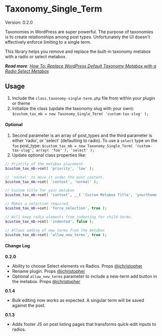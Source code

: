 Taxonomy_Single_Term
==================

Version: 0.2.0

Taxonomies in WordPress are super powerful. The purpose of taxonomies is to create relationships among post types. Unfortunately the UI doesn't effectively enforce limiting to a single term.

This library helps you remove and replace the built-in taxonomy metabox with a radio or select metabox.

_**Read more**: [How To: Replace WordPress Default Taxonomy Metabox with a Radio Select Metabox](http://webdevstudios.com/2013/07/08/replace-wordpress-default-taxonomy-metabox-with-a-radio-select-metabox/)_

Usage
------------

1. Include the `class.taxonomy-single-term.php` file from within your plugin or theme
2. Initialize the class (update the taxonomy slug with your own):
	`$custom_tax_mb = new Taxonomy_Single_Term( 'custom-tax-slug' );`

#### Optional
1. Second parameter is an array of post\_types and the third parameter is either 'radio', or 'select' (defaulting to radio). To use a `select` type on the `foo` post\_type:
	`$custom_tax_mb = new Taxonomy_Single_Term( 'custom-tax-slug', array( 'foo' ), 'select' );`
2. Update optional class properties like:
```php
// Priority of the metabox placement.
$custom_tax_mb->set( 'priority', 'low' );

// 'normal' to move it under the post content.
$custom_tax_mb->set( 'context', 'normal' );

// Custom title for your metabox
$custom_tax_mb->set( 'context', __( 'Custom Metabox Title', 'yourtheme' ) );

// Makes a selection required.
$custom_tax_mb->set( 'force_selection', true );

// Will keep radio elements from indenting for child-terms.
$custom_tax_mb->set( 'indented', false );

// Allows adding of new terms from the metabox
$custom_tax_mb->set( 'allow_new_terms', true );
```

#### Change Log
**0.2.0**
* Ability to choose Select elements vs Radios. Props [@jchristopher](https://github.com/jchristopher)
* Rename plugin. Props [@jchristopher](https://github.com/jchristopher)
* Optional `allow_new_terms` parameter to include a new-term add button in the metabox. Props [@jchristopher](https://github.com/jchristopher)

**0.1.4**
* Bulk editing now works as expected. A singular term will be saved against the post.

**0.1.3**
* Adds footer JS on post listing pages that transforms quick-edit inputs to radios.
